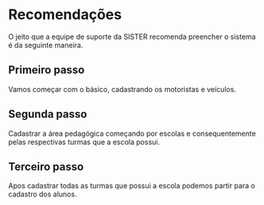 # Recomendações

O jeito que a equipe de suporte da SISTER recomenda preencher o sistema é da seguinte maneira. 

## Primeiro passo 
Vamos começar com o básico, cadastrando os motoristas e veículos.

## Segunda passo
Cadastrar a área pedagógica começando por escolas e consequentemente pelas respectivas turmas que a escola possui.

## Terceiro passo
Apos cadastrar todas as turmas que possui a escola podemos partir para o cadastro dos alunos.  

